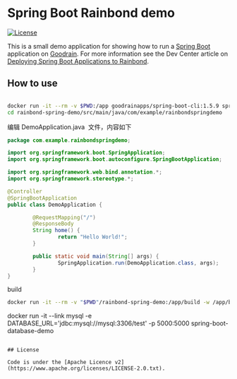 # Spring Boot Rainbond demo

[![License](http://img.shields.io/:license-apache-blue.svg)](http://www.apache.org/licenses/LICENSE-2.0.html)

This is a small demo application for showing how to run a [Spring Boot](http://projects.spring.io/spring-boot/)
application on [Goodrain](https://www.goodrain.com). For more information see the Dev Center article on 
[Deploying Spring Boot Applications to Rainbond](https://www.rainbond.com/articles/deploying-spring-boot-apps-to-goodrain).

## How to use

```bash

docker run -it --rm -v $PWD:/app goodrainapps/spring-boot-cli:1.5.9 spring init --dependencies=web rainbond-spring-demo
cd rainbond-spring-demo/src/main/java/com/example/rainbondspringdemo
```

编辑 DemoApplication.java  文件，内容如下

```java
package com.example.rainbondspringdemo;

import org.springframework.boot.SpringApplication;
import org.springframework.boot.autoconfigure.SpringBootApplication;

import org.springframework.web.bind.annotation.*;
import org.springframework.stereotype.*;

@Controller
@SpringBootApplication
public class DemoApplication {

        @RequestMapping("/")
        @ResponseBody
        String home() {
                return "Hello World!";
        }

        public static void main(String[] args) {
                SpringApplication.run(DemoApplication.class, args);
        }
}
```

build

```bash
docker run -it --rm -v "$PWD"/rainbond-spring-demo:/app/build -w /app/build maven:3.5.2-jdk-7-alpine mvn -B -DskipTests=true clean install
```


docker run -it --link mysql -e DATABASE_URL='jdbc:mysql://mysql:3306/test' -p 5000:5000 spring-boot-database-demo
```

## License

Code is under the [Apache Licence v2](https://www.apache.org/licenses/LICENSE-2.0.txt).
